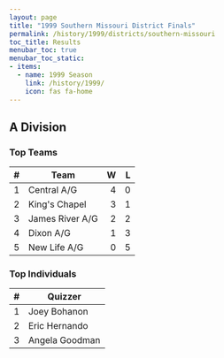 ```yaml
---
layout: page
title: "1999 Southern Missouri District Finals"
permalink: /history/1999/districts/southern-missouri
toc_title: Results
menubar_toc: true
menubar_toc_static:
- items:
  - name: 1999 Season
    link: /history/1999/
    icon: fas fa-home
---
```


## A Division

### Top Teams

|    # | Team            |    W |    L |
| ---: | --------------- | ---: | ---: |
|    1 | Central A/G     |    4 |    0 |
|    2 | King's Chapel   |    3 |    1 |
|    3 | James River A/G |    2 |    2 |
|    4 | Dixon A/G       |    1 |    3 |
|    5 | New Life A/G    |    0 |    5 |

### Top Individuals

|    # | Quizzer        |
| ---: | -------------- |
|    1 | Joey Bohanon   |
|    2 | Eric Hernando  |
|    3 | Angela Goodman |

